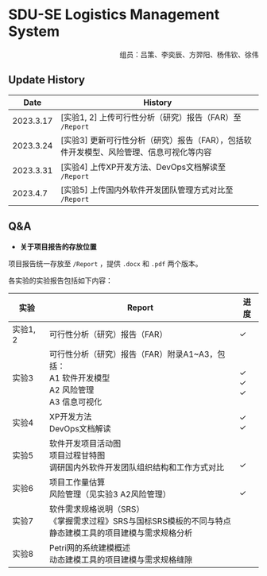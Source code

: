 # SDU-SE	Logistics Management System

<p align="right">组员：吕策、李奕辰、方羿阳、杨伟钦、徐伟</p>



## Update History

| Date      | History                                                      |
| --------- | ------------------------------------------------------------ |
| 2023.3.17 | [实验1, 2] 上传可行性分析（研究）报告（FAR）至 `/Report`     |
| 2023.3.24 | [实验3] 更新可行性分析（研究）报告（FAR），包括软件开发模型、风险管理、信息可视化等内容 |
| 2023.3.31 | [实验4] 上传XP开发方法、DevOps文档解读至 `/Report`           |
| 2023.4.7  | [实验5] 上传国内外软件开发团队管理方式对比至 `/Report`       |



## Q&A

- **关于项目报告的存放位置**

项目报告统一存放至 `/Report` ，提供 `.docx` 和 `.pdf` 两个版本。

各实验的实验报告包括如下内容：

| 实验     | Report                                                       | 进度                                             |
| -------- | ------------------------------------------------------------ | ------------------------------------------------ |
| 实验1, 2 | 可行性分析（研究）报告（FAR）                                | $\checkmark$                                     |
| 实验3    | 可行性分析（研究）报告（FAR）附录A1~A3，包括：<br>A1 软件开发模型<br>A2 风险管理<br>A3 信息可视化 | <br>$\checkmark$<br>$\checkmark$<br>$\checkmark$ |
| 实验4    | XP开发方法<br>DevOps文档解读                                 | $\checkmark$<br>$\checkmark$                     |
| 实验5    | 软件开发项目活动图<br>项目过程甘特图<br>调研国内外软件开发团队组织结构和工作方式对比 | <br><br>$\checkmark$                             |
| 实验6    | 项目工作量估算<br>风险管理（见实验3 A2风险管理）             | <br>$\checkmark$                                 |
| 实验7    | 软件需求规格说明（SRS）<br>《掌握需求过程》SRS与国标SRS模板的不同与特点<br>静态建模工具的项目建模与需求规格分析 |                                                  |
| 实验8    | Petri网的系统建模概述<br>动态建模工具的项目建模与需求规格缝隙 |                                                  |

